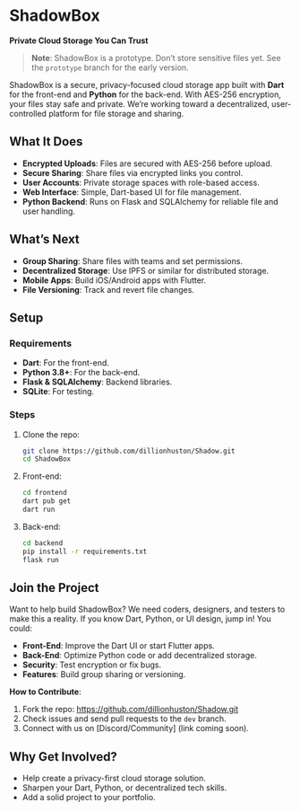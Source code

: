 # ShadowBox

**Private Cloud Storage You Can Trust**

> **Note**: ShadowBox is a prototype. Don’t store sensitive files yet. See the `prototype` branch for the early version.

ShadowBox is a secure, privacy-focused cloud storage app built with **Dart** for the front-end and **Python** for the back-end. With AES-256 encryption, your files stay safe and private. We’re working toward a decentralized, user-controlled platform for file storage and sharing.

## What It Does

- **Encrypted Uploads**: Files are secured with AES-256 before upload.
- **Secure Sharing**: Share files via encrypted links you control.
- **User Accounts**: Private storage spaces with role-based access.
- **Web Interface**: Simple, Dart-based UI for file management.
- **Python Backend**: Runs on Flask and SQLAlchemy for reliable file and user handling.

## What’s Next

- **Group Sharing**: Share files with teams and set permissions.
- **Decentralized Storage**: Use IPFS or similar for distributed storage.
- **Mobile Apps**: Build iOS/Android apps with Flutter.
- **File Versioning**: Track and revert file changes.

## Setup

### Requirements

- **Dart**: For the front-end.
- **Python 3.8+**: For the back-end.
- **Flask & SQLAlchemy**: Backend libraries.
- **SQLite**: For testing.

### Steps

1. Clone the repo:
   ```bash
   git clone https://github.com/dillionhuston/Shadow.git
   cd ShadowBox
   ```

2. Front-end:
   ```bash
   cd frontend
   dart pub get
   dart run
   ```

3. Back-end:
   ```bash
   cd backend
   pip install -r requirements.txt
   flask run
   ```

## Join the Project

Want to help build ShadowBox? We need coders, designers, and testers to make this a reality. If you know Dart, Python, or UI design, jump in! You could:

- **Front-End**: Improve the Dart UI or start Flutter apps.
- **Back-End**: Optimize Python code or add decentralized storage.
- **Security**: Test encryption or fix bugs.
- **Features**: Build group sharing or versioning.

**How to Contribute**:
1. Fork the repo: https://github.com/dillionhuston/Shadow.git
2. Check issues and send pull requests to the `dev` branch.
3. Connect with us on [Discord/Community] (link coming soon).

## Why Get Involved?

- Help create a privacy-first cloud storage solution.
- Sharpen your Dart, Python, or decentralized tech skills.
- Add a solid project to your portfolio.
